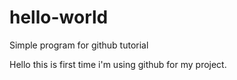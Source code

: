 # hello-world
Simple program for github tutorial

Hello this is first time i'm using github for my project.
